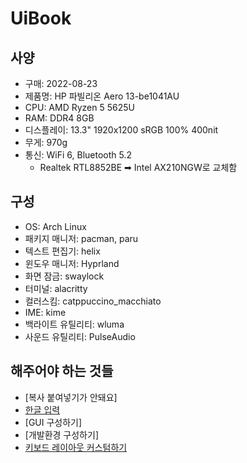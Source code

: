 # UiBook

## 사양

- 구매: 2022-08-23
- 제품명: HP 파빌리온 Aero 13-be1041AU
- CPU: AMD Ryzen 5 5625U
- RAM: DDR4 8GB
- 디스플레이: 13.3" 1920x1200 sRGB 100% 400nit
- 무게: 970g
- 통신: WiFi 6, Bluetooth 5.2
  * Realtek RTL8852BE ➡  Intel AX210NGW로 교체함

## 구성

- OS: Arch Linux
- 패키지 매니저: pacman, paru
- 텍스트 편집기: helix
- 윈도우 매니저: Hyprland
- 화면 잠금: swaylock
- 터미널: alacritty
- 컬러스킴: catppuccino_macchiato
- IME: kime
- 백라이트 유틸리티: wluma
- 사운드 유틸리티: PulseAudio

## 해주어야 하는 것들

- [복사 붙여넣기가 안돼요]
- [한글 입력](set-korean-ime)
- [GUI 구성하기]
- [개발환경 구성하기]
- [키보드 레이아웃 커스텀하기](custom-keyboard-layout)

